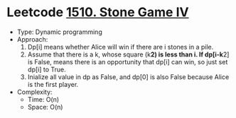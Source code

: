 # Leetcode [1510. Stone Game IV](https://leetcode.com/problems/stone-game-iv/)
- Type: Dynamic programming
- Approach:
	1. Dp[i] means whether Alice will win if there are i stones in a pile.
	2. Assume that there is a k, whose square (k**2) is less than i. If dp[i-k**2] is False, means there is an opportunity that dp[i] can win, so just set dp[i] to True.
	3. Inialize all value in dp as False, and dp[0] is also False because Alice is the first player. 
- Complexity:
	- Time: O(n)
	- Space: O(n)